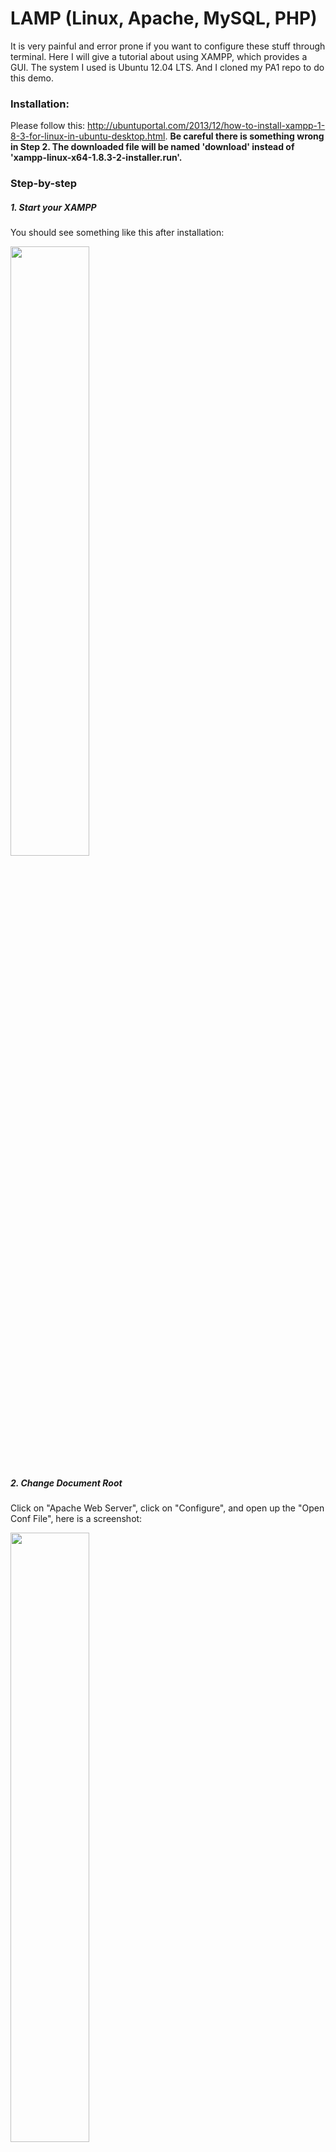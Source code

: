 # LAMP (Linux, Apache, MySQL, PHP)
It is very painful and error prone if you want to configure these stuff through terminal. Here I will give a tutorial about using XAMPP, which provides a GUI. The system I used is Ubuntu 12.04 LTS. And I cloned my PA1 repo to do this demo. 

### Installation:
Please follow this: http://ubuntuportal.com/2013/12/how-to-install-xampp-1-8-3-for-linux-in-ubuntu-desktop.html.
**Be careful there is something wrong in Step 2. The downloaded file will be named 'download' instead of 'xampp-linux-x64-1.8.3-2-installer.run'.**

### Step-by-step
##### 1. Start your XAMPP
You should see something like this after installation: 

<img src="https://github.com/EECS485-Fall2014/admin/blob/master/tutorials/LAMP/0.png" width="50%" height="50%">

##### 2. Change Document Root
Click on "Apache Web Server", click on "Configure", and open up the "Open Conf File", here is a screenshot:

<img src="https://github.com/EECS485-Fall2014/admin/blob/master/tutorials/LAMP/1.png" width="50%" height="50%">

Then search for `DocumentRoot` in the file, find the one with a path which by default should be "/opt/lampp/htdocs" like this

<img src="https://github.com/EECS485-Fall2014/admin/blob/master/tutorials/LAMP/2.png" width="50%" height="50%">

Change that path to where your index.php is, in my case it is `/home/ubuntu/pa1_q350d6uhaor/php/html`, and here is a screenshot of my `pwd` and `ls` result to give you a clearer idea:

<img src="https://github.com/EECS485-Fall2014/admin/blob/master/tutorials/LAMP/3.png" width="75%" height="75%">

And here is a screenshot of mine after I changed the DocumentRoot:
<img src="https://github.com/EECS485-Fall2014/admin/blob/master/tutorials/LAMP/4.png" width="75%" height="75%">

##### 3. Set up MySQL
We will need to set up database which is referenced in your PHP code. For example, I have code 

	$user="group11"; 
	$password="friedcode"; 
	$database="group11";
	$con = mysql_connect("127.0.0.1", $user, $password) or die('Could not connect: ' . mysql_error()); 


We need to set up the user and database here. Go to `http://localhost/phpmyadmin/` in your browser.

Under "Users" Tab, add a new user, fill in username which correspond to the one you used in your code, choose localhost, fill in password (again should match what is in your PHP code), ignore "generate password", check all checkboxs in "Database for user" and "Global privileges" and scroll down to the bottom of the page to click ok. Here is a screenshot for reference:

<img src="https://github.com/EECS485-Fall2014/admin/blob/master/tutorials/LAMP/5.png" width="50%" height="50%">

##### 5. Run it! 
So far you should have everything set up to run the code, use your browser to go to "localhost/secret/pa#".

I got this error. 

	Fatal error: Uncaught exception 'Klein\Exceptions\UnhandledException' with message 'exception 'SmartyException' with message 'unable to write file /home/ubuntu/pa1_q350d6uhaor/php/html/templates/templates_c/wrt54415269201610.61525780' in /home/ubuntu/pa1_q350d6uhaor/php/html/Smarty-3.1.14/libs/sysplugins/smarty_internal_write_file.php:44 Stack trace: #0 /home/ubuntu/pa1_q350d6uhaor/php/html/Smarty-3.1.14/libs/sysplugins/smarty_internal_template.php(201): Smarty_Internal_Write_File::writeFile('/home/ubuntu/pa...', '<?php /* Smarty...', Object(Smarty)) #1 /home/ubuntu/pa1_q350d6uhaor/php/html/Smarty-3.1.14/libs/sysplugins/smarty_internal_templatebase.php(155): Smarty_Internal_Template->compileTemplateSource() #2 /home/ubuntu/pa1_q350d6uhaor/php/html/Smarty-3.1.14/libs/sysplugins/smarty_internal_templatebase.php(374): Smarty_Internal_TemplateBase->fetch('index.tpl', NULL, NULL, NULL, true) #3 /home/ubuntu/pa1_q350d6uhaor/php/html/index.php(44): Smarty_Internal_TemplateBase->display('index.tpl') #4 [internal function]: {closu in /home/ubuntu/pa1_q350d6uhaor/php/html/vendor/klein/klein/Klein/Klein.php on line 687

If you do not meet this, that is perfect. If you meet this, I solved it by changing the permissions of the pa1 folder with `sudo chmod 777 -R pa1_q350d6uhaor`. Then I went back to the browser and got this:

<img src="https://github.com/EECS485-Fall2014/admin/blob/master/tutorials/LAMP/6.png" width="50%" height="50%">

##### 6. Load data into MySQL

Up to now, Apache is hosting your site perfectly. But you will need to load datatables into MySQL. You can use `http://localhost/phpmyadmin/` to do that. I will leave this for you to figure out yourselves. (You can always search for tutorials or other information online about this)

### Trouble-shooting
Click "Open Access/Error Log" under "Configure" of Apache to view logs. Please read it carefully before asking.

### Miscellaneous
##### 1. How to open the application again after you quit it?
Just for the first time you will need to do `sudo chmod +x /opt/lampp/manager-linux.run` through your terminal, afterwards you can start it by `sudo /opt/lampp/manager-linux.run`.